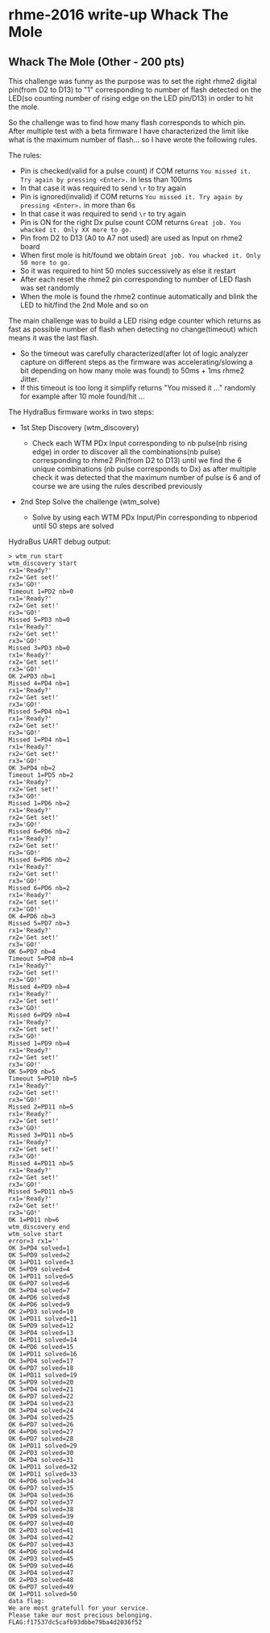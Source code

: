 # rhme-2016 write-up Whack The Mole

<a name="whackthemole"></a>
## Whack The Mole (Other - 200 pts)

This challenge was funny as the purpose was to set the right rhme2 digital pin(from D2 to D13) to "1" corresponding to number of flash detected on the LED(so counting number of rising edge on the LED pin/D13) in order to hit the mole.

So the challenge was to find how many flash corresponds to which pin.
After multiple test with a beta firmware I have characterized the limit like what is the maximum number of flash... so I have wrote the following rules.

The rules:
* Pin is checked(valid for a pulse count) if COM returns `You missed it. Try again by pressing <Enter>.` in less than 100ms
 * In that case it was required to send `\r` to try again
* Pin is ignored(invalid) if COM returns `You missed it. Try again by pressing <Enter>.` in more than 6s
 * In that case it was required to send `\r` to try again
* Pin is ON for the right Dx pulse count COM returns `Great job. You whacked it. Only XX more to go.`
* Pin from D2 to D13 (A0 to A7 not used) are used as Input on rhme2 board
* When first mole is hit/found we obtain `Great job. You whacked it. Only 50 more to go.`
 * So it was required to hint 50 moles successively as else it restart
 * After each reset the rhme2 pin corresponding to number of LED flash was set randomly
 * When the mole is found the rhme2 continue automatically and blink the LED to hit/find the 2nd Mole and so on
 
The main challenge was to build a LED rising edge counter which returns as fast as possible number of flash when detecting no change(timeout) which means it was the last flash.
 * So the timeout was carefully characterized(after lot of logic analyzer capture on different steps as the firmware was accelerating/slowing a bit depending on how many mole was found) to 50ms + 1ms rhme2 Jitter.
 * If this timeout is too long it simplify returns "You missed it ..." randomly for example after 10 mole found/hit ...

The HydraBus firmware works in two steps:
* 1st Step Discovery (wtm_discovery)
  * Check each WTM PDx Input corresponding to nb pulse(nb rising edge) in order to discover all the combinations(nb pulse) corresponding to rhme2 Pin(from D2 to D13) until we find the 6 unique combinations (nb pulse corresponds to Dx) as after multiple check it was detected that the maximum number of pulse is 6 and of course we are using the rules described previously
  
* 2nd Step Solve the challenge (wtm_solve)
  * Solve by using each WTM PDx Input/Pin corresponding to nbperiod until 50 steps are solved

HydraBus UART debug output:
```
> wtm_run start
wtm_discovery start
rx1='Ready?'
rx2='Get set!'
rx3='GO!'
Timeout 1=PD2 nb=0
rx1='Ready?'
rx2='Get set!'
rx3='GO!'
Missed 5=PD3 nb=0
rx1='Ready?'
rx2='Get set!'
rx3='GO!'
Missed 3=PD3 nb=0
rx1='Ready?'
rx2='Get set!'
rx3='GO!'
OK 2=PD3 nb=1
Missed 4=PD4 nb=1
rx1='Ready?'
rx2='Get set!'
rx3='GO!'
Missed 5=PD4 nb=1
rx1='Ready?'
rx2='Get set!'
rx3='GO!'
Missed 1=PD4 nb=1
rx1='Ready?'
rx2='Get set!'
rx3='GO!'
OK 3=PD4 nb=2
Timeout 1=PD5 nb=2
rx1='Ready?'
rx2='Get set!'
rx3='GO!'
Missed 1=PD6 nb=2
rx1='Ready?'
rx2='Get set!'
rx3='GO!'
Missed 6=PD6 nb=2
rx1='Ready?'
rx2='Get set!'
rx3='GO!'
Missed 6=PD6 nb=2
rx1='Ready?'
rx2='Get set!'
rx3='GO!'
Missed 6=PD6 nb=2
rx1='Ready?'
rx2='Get set!'
rx3='GO!'
OK 4=PD6 nb=3
Missed 5=PD7 nb=3
rx1='Ready?'
rx2='Get set!'
rx3='GO!'
OK 6=PD7 nb=4
Timeout 5=PD8 nb=4
rx1='Ready?'
rx2='Get set!'
rx3='GO!'
Missed 4=PD9 nb=4
rx1='Ready?'
rx2='Get set!'
rx3='GO!'
Missed 6=PD9 nb=4
rx1='Ready?'
rx2='Get set!'
rx3='GO!'
Missed 1=PD9 nb=4
rx1='Ready?'
rx2='Get set!'
rx3='GO!'
OK 5=PD9 nb=5
Timeout 5=PD10 nb=5
rx1='Ready?'
rx2='Get set!'
rx3='GO!'
Missed 2=PD11 nb=5
rx1='Ready?'
rx2='Get set!'
rx3='GO!'
Missed 3=PD11 nb=5
rx1='Ready?'
rx2='Get set!'
rx3='GO!'
Missed 4=PD11 nb=5
rx1='Ready?'
rx2='Get set!'
rx3='GO!'
Missed 5=PD11 nb=5
rx1='Ready?'
rx2='Get set!'
rx3='GO!'
OK 1=PD11 nb=6
wtm_discovery end
wtm_solve start
error=3 rx1=''
OK 3=PD4 solved=1
OK 5=PD9 solved=2
OK 1=PD11 solved=3
OK 5=PD9 solved=4
OK 1=PD11 solved=5
OK 6=PD7 solved=6
OK 3=PD4 solved=7
OK 4=PD6 solved=8
OK 4=PD6 solved=9
OK 2=PD3 solved=10
OK 1=PD11 solved=11
OK 5=PD9 solved=12
OK 3=PD4 solved=13
OK 1=PD11 solved=14
OK 4=PD6 solved=15
OK 1=PD11 solved=16
OK 3=PD4 solved=17
OK 6=PD7 solved=18
OK 1=PD11 solved=19
OK 5=PD9 solved=20
OK 3=PD4 solved=21
OK 6=PD7 solved=22
OK 3=PD4 solved=23
OK 3=PD4 solved=24
OK 3=PD4 solved=25
OK 6=PD7 solved=26
OK 4=PD6 solved=27
OK 6=PD7 solved=28
OK 1=PD11 solved=29
OK 2=PD3 solved=30
OK 3=PD4 solved=31
OK 1=PD11 solved=32
OK 1=PD11 solved=33
OK 4=PD6 solved=34
OK 6=PD7 solved=35
OK 3=PD4 solved=36
OK 6=PD7 solved=37
OK 3=PD4 solved=38
OK 5=PD9 solved=39
OK 6=PD7 solved=40
OK 2=PD3 solved=41
OK 3=PD4 solved=42
OK 6=PD7 solved=43
OK 4=PD6 solved=44
OK 2=PD3 solved=45
OK 5=PD9 solved=46
OK 3=PD4 solved=47
OK 2=PD3 solved=48
OK 6=PD7 solved=49
OK 1=PD11 solved=50
data flag:
We are most gratefull for your service.
Please take our most precious belonging.
FLAG:f17537dc5cafb93dbbe79ba4d2036f52
```
